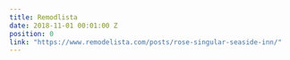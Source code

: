 ```yaml
---
title: Remodlista
date: 2018-11-01 00:01:00 Z
position: 0
link: "https://www.remodelista.com/posts/rose-singular-seaside-inn/"
---
```


